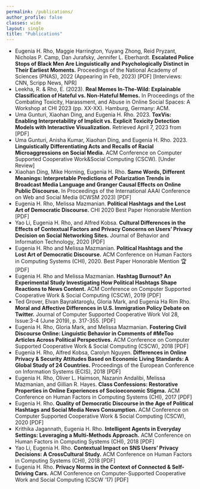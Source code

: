```yaml
---
permalink: /publications/
author_profile: false
classes: wide
layout: single
title: "Publications"
---
```


- Eugenia H. Rho, Maggie Harrington, Yuyang Zhong, Reid Pryzant, Nicholas P. Camp, Dan Jurafsky, Jennifer L. Eberhardt. **Escalated Police Stops of Black Men Are Linguistically and Psychologically Distinct in Their Earliest Moments.** Proceedings of the National Academy of Sciences (PNAS), 2022 (Appearing in Feb, 2023) [PDF] [Interviews: CNN, Scripp News, NPR]
- Leekha, R. & Rho, E. (2023). **Real Memes In-The-Wild: Explainable Classification of Hateful vs. Non-Hateful Memes.** In Proceedings of the Combating Toxicity, Harassment, and Abuse in Online Social Spaces: A Workshop at CHI 2023 (pp. XX-XX). Hamburg, Germany: ACM.
- Uma Gunturi, Xiaohan Ding, and Eugenia H. Rho. 2023. **ToxVis: Enabling Interpretability of Implicit vs. Explicit Toxicity Detection Models with Interactive Visualization.** Retrieved April 7, 2023 from [PDF]
- Uma Gunturi, Anisha Kumar, Xiaohan Ding, and Eugenia H. Rho. 2023. **Linguistically Differentiating Acts and Recalls of Racial Microaggressions on Social Media.** ACM Conference on Computer Supported Cooperative Work&Social Computing (CSCW). [Under Review]
- Xiaohan Ding, Mike Horning, Eugenia H. Rho. **Same Words, Different Meanings: Interpretable Predictions of Polarization Trends in Broadcast Media Language and Granger Causal Effects on Online Public Discourse.** In Proceedings of the International AAAI Conference on Web and Social Media (ICWSM 2023) [PDF]
- Eugenia H. Rho, Melissa Mazmanian. **Political Hashtags and the Lost Art of Democratic Discourse.** CHI 2020 Best Paper Honorable Mention [PDF]
- Yao Li, Eugenia H. Rho, and Alfred Kobsa. **Cultural Differences in the Effects of Contextual Factors and Privacy Concerns on Users’ Privacy Decision on Social Networking Sites.** Journal of Behavior and Information Technology, 2020 [PDF]
- Eugenia H. Rho and Melissa Mazmanian. **Political Hashtags and the Lost Art of Democratic Discourse.** ACM Conference on Human Factors in Computing Systems (CHI), 2020. Best Paper Honorable Mention 🏆 [PDF]
- Eugenia H. Rho and Melissa Mazmanian. **Hashtag Burnout? An Experimental Study Investigating How Political Hashtags Shape Reactions to News Content.** ACM Conference on Computer Supported Cooperative Work & Social Computing (CSCW), 2019 [PDF]
- Ted Grover, Elvan Bayraktaroglu, Gloria Mark, and Eugenia Ha Rim Rho. **Moral and Affective Differences in U.S. Immigration Policy Debate on Twitter.** Journal of Computer Supported Cooperative Work Vol 28, Issue:3-4 (June 2019), p. 317-355. [PDF]
- Eugenia H. Rho, Gloria Mark, and Melissa Mazmanian. **Fostering Civil Discourse Online: Linguistic Behavior in Comments of #MeToo Articles Across Political Perspectives.** ACM Conference on Computer Supported Cooperative Work & Social Computing (CSCW), 2018 [PDF]
- Eugenia H. Rho, Alfred Kobsa, Carolyn Nguyen. **Differences in Online Privacy & Security Attitudes Based on Economic Living Standards: A Global Study of 24 Countries.** Proceedings of the European Conference on Information Systems (ECIS), 2018 [PDF]
- Eugenia H. Rho, Oliver L. Haimson, Nazanin Andalibi, Melissa Mazmanian, and Gillian R. Hayes. **Class Confessions: Restorative Properties in Online Experiences of Socioeconomic Stigma.** ACM Conference on Human Factors in Computing Systems (CHI), 2017 [PDF]
- Eugenia H. Rho. **Quality of Democratic Discourse in the Age of Political Hashtags and Social Media News Consumption.** ACM Conference on Computer Supported Cooperative Work & Social Computing (CSCW), 2020 [PDF]
- Krithika Jagannath, Eugenia H. Rho. **Intelligent Agents in Everyday Settings: Leveraging a Multi-Methods Approach.** ACM Conference on Human Factors in Computing Systems (CHI), 2018 [PDF]
- Yao Li, Eugenia H. Rho. **Contextual Impact on SNS Users’ Privacy Decisions: A CrossCultural Study.** ACM Conference on Human Factors in Computing Systems (CHI), 2018 [PDF]
- Eugenia H. Rho. **Privacy Norms in the Context of Connected & Self-Driving Cars.** ACM Conference on Computer-Supported Cooperative Work and Social Computing (CSCW ’17) [PDF]